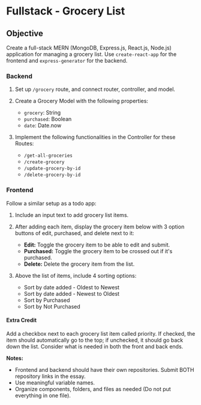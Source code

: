 # Fullstack - Grocery List

## Objective

Create a full-stack MERN (MongoDB, Express.js, React.js, Node.js) application for managing a grocery list. Use `create-react-app` for the frontend and `express-generator` for the backend.

### Backend

1. Set up `/grocery` route, and connect router, controller, and model.

2. Create a Grocery Model with the following properties:
   - `grocery`: String
   - `purchased`: Boolean
   - `date`: Date.now

3. Implement the following functionalities in the Controller for these Routes:
   - `/get-all-groceries`
   - `/create-grocery`
   - `/update-grocery-by-id`
   - `/delete-grocery-by-id`

### Frontend

Follow a similar setup as a todo app:

1. Include an input text to add grocery list items.

2. After adding each item, display the grocery item below with 3 option buttons of edit, purchased, and delete next to it:
   - **Edit:** Toggle the grocery item to be able to edit and submit.
   - **Purchased:** Toggle the grocery item to be crossed out if it's purchased.
   - **Delete:** Delete the grocery item from the list.

3. Above the list of items, include 4 sorting options:
   - Sort by date added - Oldest to Newest
   - Sort by date added - Newest to Oldest
   - Sort by Purchased
   - Sort by Not Purchased

#### Extra Credit

Add a checkbox next to each grocery list item called priority. If checked, the item should automatically go to the top; if unchecked, it should go back down the list. Consider what is needed in both the front and back ends.

**Notes:**
- Frontend and backend should have their own repositories. Submit BOTH repository links in the essay.
- Use meaningful variable names.
- Organize components, folders, and files as needed (Do not put everything in one file).

